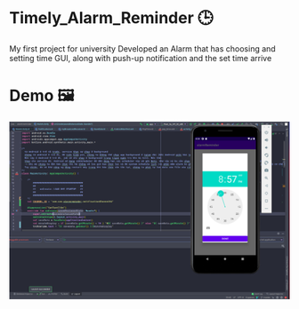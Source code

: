 # Timely_Alarm_Reminder 🕒
My first project for university
Developed an Alarm that has choosing and setting time GUI, along with push-up notification and the set time arrive
# Demo 🖼️
![Timely_Alarm](demo/alarm.png)

